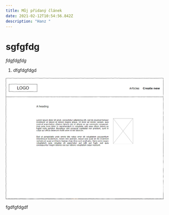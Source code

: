 ```yaml
---
title: Můj přidaný článek
date: 2021-02-12T10:54:56.842Z
description: "Hanz "
---
```

# sgfgfdg





*fdgfdgfdg*

1. dfgfdgfdgd

![hgfh](article.png "image")

fgdfgfdgdf
